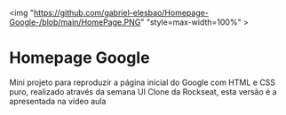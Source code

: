 
<img "https://github.com/gabriel-elesbao/Homepage-Google-/blob/main/HomePage.PNG" "style=max-width=100%" >
<h1> Homepage Google </h1>
Mini projeto para reproduzir a página inicial do Google com HTML e CSS puro, realizado através da semana UI Clone da Rockseat, esta versão é a apresentada na vídeo aula
